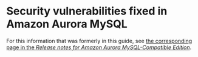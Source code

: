 # Security vulnerabilities fixed in Amazon Aurora MySQL<a name="AuroraMySQL.CVE_list-moved"></a>

 For this information that was formerly in this guide, see [the corresponding page in the *Release notes for Amazon Aurora MySQL\-Compatible Edition*](https://docs.aws.amazon.com/AmazonRDS/latest/AuroraMySQLReleaseNotes/AuroraMySQL.CVE_list.html)\. 